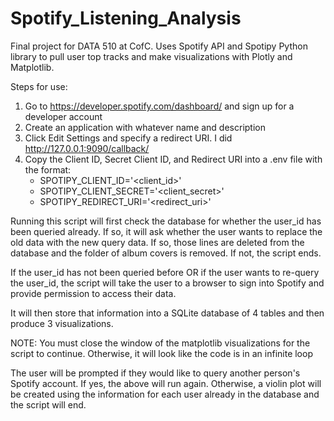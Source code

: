 # Spotify_Listening_Analysis
Final project for DATA 510 at CofC. Uses Spotify API and Spotipy Python library to pull user top tracks and make visualizations with Plotly and Matplotlib.

Steps for use:
1. Go to https://developer.spotify.com/dashboard/ and sign up for a developer account
2. Create an application with whatever name and description
3. Click Edit Settings and specify a redirect URI. I did http://127.0.0.1:9090/callback/
4. Copy the Client ID, Secret Client ID, and Redirect URI into a .env file with the format:
    + SPOTIPY_CLIENT_ID='<client_id>'
    + SPOTIPY_CLIENT_SECRET='<client_secret>'
    + SPOTIPY_REDIRECT_URI='<redirect_uri>'

Running this script will first check the database for whether the user_id has been queried already. If so, it will ask whether the user wants to replace the old data with the new query data. If so, those lines are deleted from the database and the folder of album covers is removed. If not, the script ends.

If the user_id has not been queried before OR if the user wants to re-query the user_id, the script will take the user to a browser to sign into Spotify and provide permission to access their data.

It will then store that information into a SQLite database of 4 tables and then produce 3 visualizations. 

NOTE: You must close the window of the matplotlib visualizations for the script to continue. Otherwise, it will look like the code is in an infinite loop

The user will be prompted if they would like to query another person's Spotify account. If yes, the above will run again. Otherwise, a violin plot will be created using the information for each user already in the database and the script will end.
